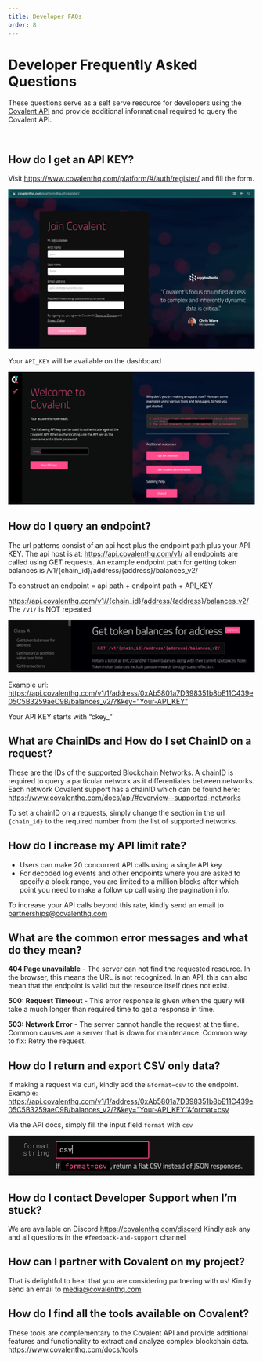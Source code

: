 ```yaml
---
title: Developer FAQs
order: 8
---
```


# Developer Frequently Asked Questions
These questions serve as a self serve resource for developers using the [Covalent API](https://www.covalenthq.com/docs/api/) and provide additional informational required to query the Covalent API.

&nbsp;
## How do I get an API KEY?
Visit https://www.covalenthq.com/platform/#/auth/register/ and fill the form.

![Sign Up Form](./images/sign-up.png)

Your `API_KEY` will be available on the dashboard

![API KEY](./images/api-key.png)


## How do I query an endpoint?
The url patterns consist of an api host plus the endpoint path plus your API KEY. The api host is at: https://api.covalenthq.com/v1/ all endpoints are called using GET requests. An example endpoint path for getting token balances is /v1/{chain_id}/address/{address}/balances_v2/

To construct an endpoint = api path + endpoint path + API_KEY

https://api.covalenthq.com/v1//{chain_id}/address/{address}/balances_v2/
The `/v1/` is NOT repeated

![Query Endpoint](./images/query-endpoint.png)

Example url: https://api.covalenthq.com/v1/1/address/0xAb5801a7D398351b8bE11C439e05C5B3259aeC9B/balances_v2/?&key=”Your-API_KEY”

Your API KEY starts with “ckey_”

## What are ChainIDs and How do I set ChainID on a request?
These are the IDs of the supported Blockchain Networks. A chainID is required to query a particular network as it differentiates between networks. Each network Covalent support has a chainID which can be found here: https://www.covalenthq.com/docs/api/#overview--supported-networks

To set a chainID on a requests, simply change the section in the url `{chain_id}` to the required number from the list of supported networks.

## How do I increase my API limit rate?
- Users can make 20 concurrent API calls using a single API key
- For decoded log events and other endpoints where you are asked to specify a block range, you are limited to a million blocks after which point you need to make a follow up call using the pagination info.

To increase your API calls beyond this rate, kindly send an email to partnerships@covalenthq.com


## What are the common error messages and what do they mean?
**404 Page unavailable** - The server can not find the requested resource. In the browser, this means the URL is not recognized. In an API, this can also mean that the endpoint is valid but the resource itself does not exist.

**500: Request Timeout** - This error response is given when the query will take a much longer than required time to get a response in time.

**503: Network Error** - The server cannot handle the request at the time. Common causes are a server that is down for maintenance. 
Common way to fix: Retry the request. 


## How do I return and export CSV only data?
If making a request via curl, kindly add the `&format=csv` to the endpoint. 
Example: https://api.covalenthq.com/v1/1/address/0xAb5801a7D398351b8bE11C439e05C5B3259aeC9B/balances_v2/?&key=”Your-API_KEY”&format=csv

Via the API docs, simply fill the input field `format` with `csv`

![format csv](./images/format-csv.png)

## How do I contact Developer Support when I’m stuck?
We are available on Discord https://covalenthq.com/discord Kindly ask any and all questions in the `#feedback-and-support` channel

## How can I partner with Covalent on my project?
That is delightful to hear that you are considering partnering with us! Kindly send an email to media@covalenthq.com

## How do I find all the tools available on Covalent?
These tools are complementary to the Covalent API and provide additional features and functionality to extract and analyze complex blockchain data. https://www.covalenthq.com/docs/tools


